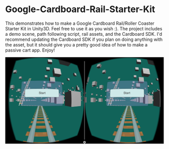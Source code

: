 # Google-Cardboard-Rail-Starter-Kit
This demonstrates how to make a Google Cardboard Rail/Roller Coaster Starter Kit in Unity3D. Feel free to use it as you wish :). The project includes a demo scene, path following script, rail assets, and the Cardboard SDK. I'd recommend updating the Cardboard SDK if you plan on doing anything with the asset, but it should give you a pretty good idea of how to make a passive cart app. Enjoy!

![alt tag](https://raw.githubusercontent.com/NickCulbertson/Google-Cardboard-Rail-Starter-Kit/master/Google_Cardboard_Rail.png)
